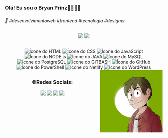 <h3>Olá! Eu sou o Bryan Prinz👋🏼👋🏼<h3>
<h6>🥶 #desenvolvimentoweb #frontend #tecnologia #designer</h6>

##

<div align="center">
  <section class="graficos" aria-label="Estatísticas do GitHub">
    <img height="200em" src="https://github-readme-stats.vercel.app/api/?username=Bryanps7&show_icons=true&theme=gotham">
    <img height="200em" src="https://github-readme-stats.vercel.app/api/top-langs/?username=Bryanps7&theme=gotham&layout=donut">
  </section>

  ##

  <div class="linguagens">
    <img height="35em" src="https://cdn.jsdelivr.net/gh/devicons/devicon@latest/icons/html5/html5-original.svg" alt="Ícone do HTML">
    <img height="35em" src="https://cdn.jsdelivr.net/gh/devicons/devicon@latest/icons/css3/css3-original.svg" alt="Ícone do CSS">
    <img height="35em" src="https://cdn.jsdelivr.net/gh/devicons/devicon@latest/icons/javascript/javascript-original.svg"  alt="Ícone do JavaScript">
    <img height="35em" src="https://cdn.jsdelivr.net/gh/devicons/devicon@latest/icons/nodejs/nodejs-original.svg"  alt="Ícone do NODE.js">
    <img height="35em" src="https://cdn.jsdelivr.net/gh/devicons/devicon@latest/icons/java/java-original.svg" alt="Ícone do JAVA">
    <img height="35em" src="https://cdn.jsdelivr.net/gh/devicons/devicon@latest/icons/mysql/mysql-original.svg"  alt="Ícone do MySQL">
    <img height="35em" src="https://cdn.jsdelivr.net/gh/devicons/devicon@latest/icons/postgresql/postgresql-plain.svg"  alt="Ícone do PostgreSQL">
    <img height="35em" src="https://cdn.jsdelivr.net/gh/devicons/devicon@latest/icons/git/git-original.svg" alt="Ícone do GITBASH">
    <img height="35em" src="https://cdn.jsdelivr.net/gh/devicons/devicon@latest/icons/github/github-original.svg" alt="Ícone do GitHub">
    <img height="35em" src="https://cdn.jsdelivr.net/gh/devicons/devicon@latest/icons/powershell/powershell-original.svg" alt="Ícone do PowerShell">
    <img height="35em" src="https://cdn.jsdelivr.net/gh/devicons/devicon@latest/icons/netlify/netlify-original.svg" alt="Ícone do Netlify">
    <img height="35em" src="https://cdn.jsdelivr.net/gh/devicons/devicon@latest/icons/wordpress/wordpress-plain.svg" alt="Ícone do WordPress">
    <img height="200em" src="https://github.com/Bryanps7/Bryanps7/blob/main/Bryan-Art.jpg" align="right" alt="Minha foto em PixelArt">
    
  </div>
  
  ##

  <nav class="redes-sociais" aria-label="Redes sociais">
    <h3>🌐Redes Sociais:</h3>
    <a href="https://www.youtube.com/@PrinzCode"><img src="https://img.shields.io/badge/YouTube-FF0000?style=for-the-badge&logo=youtube&logoColor=white"></a>
    <a href="https://www.instagram.com/bryan.ps7/"><img src="https://img.shields.io/badge/Instagram-E4405F?style=for-the-badge&logo=instagram&logoColor=white"></a>
    <a href="mailto:bryanprinz2008@gmail.com" aria-label="Enviar e-mail para Bryan Prinz"><img src="https://img.shields.io/badge/Gmail-D14836?style=for-the-badge&logo=gmail&logoColor=white"></a>
    <a href="https://www.linkedin.com/in/bryan-prinz-da-silva-37186b2a0/"><img src="https://img.shields.io/badge/LinkedIn-0077B5?style=for-the-badge&logo=linkedin&logoColor=white"></a>
  </nav>
</div>
